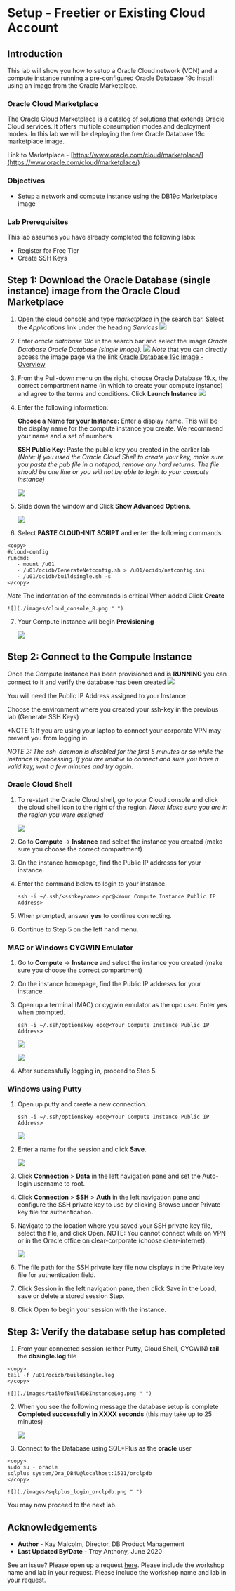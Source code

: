# Setup - Freetier or Existing Cloud Account

## Introduction
This lab will show you how to setup a Oracle Cloud network (VCN) and a compute instance running a pre-configured Oracle Database 19c install using an image from the Oracle Marketplace.  

### Oracle Cloud Marketplace

The Oracle Cloud Marketplace is a catalog of solutions that extends Oracle Cloud services.  It offers multiple consumption modes and deployment modes.  In this lab we will be deploying the free Oracle Database 19c marketplace image.

Link to Marketplace - [https://www.oracle.com/cloud/marketplace/](https://www.oracle.com/cloud/marketplace/)

### Objectives

-   Setup a network and compute instance using the DB19c Marketplace image

### Lab Prerequisites

This lab assumes you have already completed the following labs:
- Register for Free Tier
- Create SSH Keys

## Step 1: Download the Oracle Database (single instance) image from the Oracle Cloud Marketplace

1.  Open the cloud console and type *marketplace* in the search bar. Select the *Applications* link under the heading *Services*
    ![](./images/cloud_console_1.png " ")

2.  Enter *oracle database 19c* in the search bar and select the image *Oracle Database Oracle Database (single image)*.
    ![](./images/cloud_console_2.png " ")
*Note* that you can directly access the image page via the link [Oracle Database 19c Image - Overview](https://console.ap-sydney-1.oraclecloud.com/marketplace/application/47726045/overview)

3.  From the Pull-down menu on the right, choose Oracle Database 19.x, the correct compartment name (in which to create your compute instance) and agree to the terms and conditions. Click **Launch Instance**
    ![](./images/cloud_console_4.png " ")   

4.  Enter the following information:

    **Choose a Name for your Instance:** Enter a display name. This will be the display name for the compute instance you create.  We recommend your name and a set of numbers

    **SSH Public Key**:  Paste the public key you created in the earlier lab *(Note: If you used the Oracle Cloud Shell to create your key, make sure you paste the pub file in a notepad, remove any hard returns.  The file should be one line or you will not be able to login to your compute instance)*

    ![](./images/cloud_console_5.png " ")      

6. Slide down the window and Click **Show Advanced Options**.

    ![](./images/cloud_console_7.png " ")

7. Select **PASTE CLOUD-INIT SCRIPT** and enter the following commands:
````
<copy>
#cloud-config
runcmd:
   - mount /u01
   - /u01/ocidb/GenerateNetconfig.sh > /u01/ocidb/netconfig.ini
   - /u01/ocidb/buildsingle.sh -s
</copy>
````     
*Note* The indentation of the commands is critical
When added Click **Create**

    ![](./images/cloud_console_8.png " ")

7.  Your Compute Instance will begin **Provisioning**

    ![](./images/provisioning_instance_1.png " ")


## Step 2: Connect to the Compute Instance
Once the Compute Instance has been provisioned and is **RUNNING** you can connect to it and verify the database has been created
    ![](./images/provisioning_instance_2.png " ")

You will need the Public IP Address assigned to your Instance

Choose the environment where you created your ssh-key in the previous lab (Generate SSH Keys)

*NOTE 1:  If you are using your laptop to connect your corporate VPN may prevent you from logging in.

*NOTE 2: The ssh-daemon is disabled for the first 5 minutes or so while the instance is processing.  If you are unable to connect and sure you have a valid key, wait a few minutes and try again.*

### Oracle Cloud Shell

1. To re-start the Oracle Cloud shell, go to your Cloud console and click the cloud shell icon to the right of the region.  *Note: Make sure you are in the region you were assigned*

    ![](./images/cloudshell.png " ")

2.  Go to **Compute** -> **Instance** and select the instance you created (make sure you choose the correct compartment)
3.  On the instance homepage, find the Public IP addresss for your instance.
4.  Enter the command below to login to your instance.    
    ````
    ssh -i ~/.ssh/<sshkeyname> opc@<Your Compute Instance Public IP Address>
    ````
5.  When prompted, answer **yes** to continue connecting.
6.  Continue to Step 5 on the left hand menu.

### MAC or Windows CYGWIN Emulator
1.  Go to **Compute** -> **Instance** and select the instance you created (make sure you choose the correct compartment)
2.  On the instance homepage, find the Public IP addresss for your instance.

3.  Open up a terminal (MAC) or cygwin emulator as the opc user.  Enter yes when prompted.

    ````
    ssh -i ~/.ssh/optionskey opc@<Your Compute Instance Public IP Address>
    ````
    ![](./images/cloudshellssh.png " ")

    ![](./images/cloudshelllogin.png " ")

4.  After successfully logging in, proceed to Step 5.

### Windows using Putty

1.  Open up putty and create a new connection.

    ````
    ssh -i ~/.ssh/optionskey opc@<Your Compute Instance Public IP Address>
    ````
    ![](./images/ssh-first-time.png " ")

2.  Enter a name for the session and click **Save**.

    ![](./images/putty-setup.png " ")

3. Click **Connection** > **Data** in the left navigation pane and set the Auto-login username to root.

4. Click **Connection** > **SSH** > **Auth** in the left navigation pane and configure the SSH private key to use by clicking Browse under Private key file for authentication.

5. Navigate to the location where you saved your SSH private key file, select the file, and click Open.  NOTE:  You cannot connect while on VPN or in the Oracle office on clear-corporate (choose clear-internet).

    ![](./images/putty-auth.png " ")

6. The file path for the SSH private key file now displays in the Private key file for authentication field.

7. Click Session in the left navigation pane, then click Save in the Load, save or delete a stored session Step.

8. Click Open to begin your session with the instance.


## Step 3: Verify the database setup has completed

1.  From your connected session (either Putty, Cloud Shell, CYGWIN) **tail** the **dbsingle.log** file
````
<copy>
tail -f /u01/ocidb/buildsingle.log
</copy>
````

    ![](./images/tailOfBuildDBInstanceLog.png " ")

2. When you see the following message the database setup is complete **Completed successfully in XXXX seconds** (this may take up to 25 minutes)

    ![](./images/tailOfBuildDBInstanceLog_finished.png " ")

3. Connect to the Database using SQL*Plus as the **oracle** user
````
<copy>
sudo su - oracle
sqlplus system/Ora_DB4U@localhost:1521/orclpdb
</copy>
````
    ![](./images/sqlplus_login_orclpdb.png " ")


You may now proceed to the next lab.  

## Acknowledgements

- **Author** - Kay Malcolm, Director, DB Product Management
- **Last Updated By/Date** - Troy Anthony, June 2020

See an issue?  Please open up a request [here](https://github.com/oracle/learning-library/issues).   Please include the workshop name and lab in your request.    Please include the workshop name and lab in your request.
